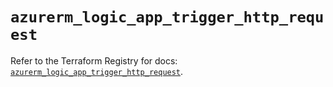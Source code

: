 # `azurerm_logic_app_trigger_http_request`

Refer to the Terraform Registry for docs: [`azurerm_logic_app_trigger_http_request`](https://registry.terraform.io/providers/hashicorp/azurerm/3.98.0/docs/resources/logic_app_trigger_http_request).
